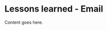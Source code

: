 <!-- File: docs/incident-response/lessons-learned/email.md -->
# Lessons learned - Email

Content goes here.
